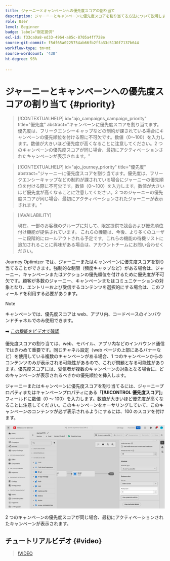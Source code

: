 ```yaml
---
title: ジャーニーとキャンペーンへの優先度スコアの割り当て
description: ジャーニーとキャンペーンに優先度スコアを割り当てる方法について説明します。
role: User
level: Beginner
badge: label="限定提供"
exl-id: f33ca0a8-ed33-4964-a85c-8705a4ff728e
source-git-commit: f5df65a0225754ab66fb2ffa33c5130f7137b644
workflow-type: tm+mt
source-wordcount: '438'
ht-degree: 93%

---
```


# ジャーニーとキャンペーンへの優先度スコアの割り当て {#priority}

>[!CONTEXTUALHELP]
>id="ajo_campaigns_campaign_priority"
>title="優先度"
>abstract="キャンペーンに優先度スコアを割り当てます。優先度は、フリークエンシーキャップなどの制約が課されている場合にキャンペーンの優先順位を付ける際に不可欠です。数値（0～100）を入力します。数値が大きいほど優先度が高くなることに注意してください。2 つのキャンペーンの優先度スコアが同じ場合、最初にアクティベーションされたキャンペーンが表示されます。"

>[!CONTEXTUALHELP]
>id="ajo_journey_priority"
>title="優先度"
>abstract="ジャーニーに優先度スコアを割り当てます。優先度は、フリークエンシーキャップなどの制約が課されている場合にジャーニーの優先順位を付ける際に不可欠です。数値（0～100）を入力します。数値が大きいほど優先度が高くなることに注意してください。2 つのジャーニーの優先度スコアが同じ場合、最初にアクティベーションされたジャーニーが表示されます。"

>[!AVAILABILITY]
>
>現在、一部のお客様のグループに対して、限定提供で競合および優先順位付け機能が提供されています。 これらの機能は、今後、より多くのユーザーに段階的にロールアウトされる予定です。これらの機能の待機リストに追加されることに興味がある場合は、アカウントチームにお問い合わせください。

Journey Optimizer では、ジャーニーまたはキャンペーンに優先度スコアを割り当てることができます。強制的な制限（頻度キャップなど）がある場合は、ジャーニー、キャンペーンまたはアクションの優先順位を付けるために優先度が不可欠です。顧客が多数のジャーニー、キャンペーンまたはコミュニケーションの対象となり、エントリーおよび受信するコンテンツを選択的にする場合は、このフィールドを利用する必要があります。

>[!NOTE]
>
>キャンペーンでは、優先度スコアは web、アプリ内、コードベースのインバウンドチャネルでのみ使用できます。

➡️ [この機能をビデオで確認](#video)

優先度スコアの割り当ては、web、モバイル、アプリ内などのインバウンド通信ではきわめて重要です。同じチャネル設定（web ページの上部にあるバナーなど）を使用している複数のキャンペーンがある場合、1 つのキャンペーンからのコンテンツのみが表示される可能性があるので、これが問題となる可能性があります。優先度スコアには、受信者が複数のキャンペーンの対象となる場合に、どのキャンペーンが表示されるべきかの優先順位を挿入します。

ジャーニーまたはキャンペーンに優先度スコアを割り当てるには、ジャーニープロパティまたはキャンペーンプロパティにある「**[!UICONTROL 優先度スコア]**」フィールドに数値（0 ～ 100）を入力します。数値が大きいほど優先度が高くなることに注意してください。このキャンペーンをオーサリングしていて、このキャンペーンのコンテンツが必ず表示されるようにするには、100 のスコアを付けます。

![](assets/priority-score.png)

2 つのキャンペーンの優先度スコアが同じ場合、最初にアクティベーションされたキャンペーンが表示されます。

## チュートリアルビデオ {#video}

>[!VIDEO](https://video.tv.adobe.com/v/3445002?quality=12&captions=jpn)

